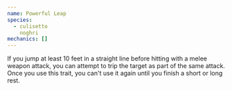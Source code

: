 ```yaml
---
name: Powerful Leap
species:
  - culisetto
    noghri
mechanics: []
---
```

If you jump at least 10 feet in a straight line before hitting with a melee weapon attack, you can attempt to trip the target as part of the same attack. Once you use this trait, you can't use it again until you finish a short or long rest.
